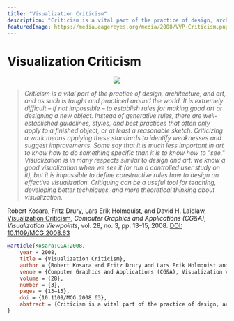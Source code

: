 ```yaml
---
title: "Visualization Criticism"
description: "Criticism is a vital part of the practice of design, architecture, and art, and as such is taught and practiced around the world. It is extremely difficult – if not impossible – to establish rules for making good art or designing a new object. Instead of generative rules, there are well-established guidelines, styles, and best practices that often only apply to a finished object, or at least a reasonable sketch. Criticizing a work means applying these standards to identify weaknesses and suggest improvements. Some say that it is much less important in art to know how to do something specific than it is to know how to \"see.\" Visualization is in many respects similar to design and art: we know a good visualization when we see it (or run a controlled user study on it), but it is impossible to define constructive rules how to design an effective visualization. Critiquing can be a useful tool for teaching, developing better techniques, and more theoretical thinking about visualization."
featuredImage: https://media.eagereyes.org/media/2008/VVP-Criticism.png
---
```


# Visualization Criticism

<p align="center"><img src="https://media.eagereyes.org/media/2008/VVP-Criticism.png" /></p>

> _Criticism is a vital part of the practice of design, architecture, and art, and as such is taught and practiced around the world. It is extremely difficult – if not impossible – to establish rules for making good art or designing a new object. Instead of generative rules, there are well-established guidelines, styles, and best practices that often only apply to a finished object, or at least a reasonable sketch. Criticizing a work means applying these standards to identify weaknesses and suggest improvements. Some say that it is much less important in art to know how to do something specific than it is to know how to "see." Visualization is in many respects similar to design and art: we know a good visualization when we see it (or run a controlled user study on it), but it is impossible to define constructive rules how to design an effective visualization. Critiquing can be a useful tool for teaching, developing better techniques, and more theoretical thinking about visualization._

Robert Kosara, Fritz Drury, Lars Erik Holmquist, and David H. Laidlaw, <a href="https://media.eagereyes.org/papers/2008/Kosara-CGA-2008.pdf" target="_blank">Visualization Criticism</a>, _Computer Graphics and Applications (CG&A), Visualization Viewpoints_, vol. 28, no. 3, pp. 13–15, 2008. <a href="https://dx.doi.org/10.1109/MCG.2008.63" target="_new">DOI: 10.1109/MCG.2008.63</a>


```bibtex
@article{Kosara:CGA:2008,
	year = 2008,
	title = {Visualization Criticism},
	author = {Robert Kosara and Fritz Drury and Lars Erik Holmquist and David H. Laidlaw},
	venue = {Computer Graphics and Applications (CG&A), Visualization Viewpoints},
	volume = {28},
	number = {3},
	pages = {13–15},
	doi = {10.1109/MCG.2008.63},
	abstract = {Criticism is a vital part of the practice of design, architecture, and art, and as such is taught and practiced around the world. It is extremely difficult – if not impossible – to establish rules for making good art or designing a new object. Instead of generative rules, there are well-established guidelines, styles, and best practices that often only apply to a finished object, or at least a reasonable sketch. Criticizing a work means applying these standards to identify weaknesses and suggest improvements. Some say that it is much less important in art to know how to do something specific than it is to know how to "see." Visualization is in many respects similar to design and art: we know a good visualization when we see it (or run a controlled user study on it), but it is impossible to define constructive rules how to design an effective visualization. Critiquing can be a useful tool for teaching, developing better techniques, and more theoretical thinking about visualization.},
}
```

